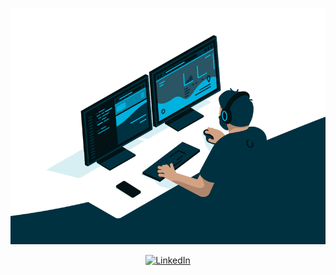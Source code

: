 <p align="center">
  <img width="635" src="https://github.com/Chudopal/Chudopal/blob/master/code.gif?raw=true" alt="Hey I'm Aliaxandr Chudapal">
</p>

<p align="center">
  <a href="www.linkedin.com/in/chudopal/" target="_blank">
    <img src="https://img.shields.io/badge/linkedin-%230077B5.svg?&style=for-the-badge&logo=linkedin&logoColor=white&color=071A2C" alt="LinkedIn"/>
  </a>
</p>
